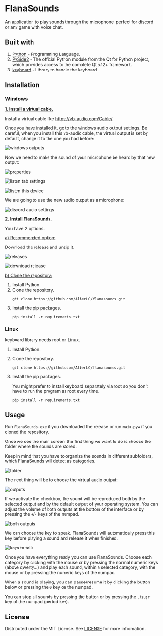 # FlanaSounds
An application to play sounds through the microphone, perfect for discord or any game with voice chat.


## Built with
1. [Python](https://www.python.org/) - Programming Language.
2. [PySide2](https://pypi.org/project/PySide2/) - The official Python module from the Qt for Python project, which provides access to the complete Qt 5.12+ framework.
3. [keyboard](https://github.com/boppreh/keyboard) - Library to handle the keyboard.


## Installation
### Windows
<ins>**1. Install a virtual cable.**</ins>

Install a virtual cable like https://vb-audio.com/Cable/.

Once you have installed it, go to the windows audio output settings. Be careful, when you install this vb-audio cable, the virtual output is set by default, change it to the one you had before:

![windows outputs](https://user-images.githubusercontent.com/37489786/113772424-f92c9f00-9724-11eb-86af-80f4f42af3c2.png)


Now we need to make the sound of your microphone be heard by that new output:

![properties](https://user-images.githubusercontent.com/37489786/113772472-077abb00-9725-11eb-8a2b-a744448c21a6.png)

![listen tab settings](https://user-images.githubusercontent.com/37489786/113772535-1bbeb800-9725-11eb-868a-79daf67b9c4a.png)

![listen this device](https://user-images.githubusercontent.com/37489786/113772693-51fc3780-9725-11eb-90f1-bc5e67fea6bd.png)


We are going to use the new audio output as a microphone:

![discord audio settings](https://user-images.githubusercontent.com/37489786/113772712-5aed0900-9725-11eb-9a98-fd8ebb4ed8e9.png)


<ins>**2. Install FlanaSounds.**  </ins>

You have 2 options.

<ins>a) Recommended option:</ins>

Download the release and unzip it:

![releases](https://user-images.githubusercontent.com/37489786/113772761-6a6c5200-9725-11eb-89da-e61b649e137a.png)

![download release](https://user-images.githubusercontent.com/37489786/113772784-735d2380-9725-11eb-8809-a65aee792c35.png)


<ins>b) Clone the repository:</ins>
1. Install Python.
2. Clone the repository.
    ```
    git clone https://github.com/AlberLC/flanasounds.git
    ```
3. Install the pip packages.
    ```
    pip install -r requirements.txt
    ```


### Linux
keyboard library needs root on Linux.

1. Install Python.
2. Clone the repository.
    ```
    git clone https://github.com/AlberLC/flanasounds.git
    ```
3. Install the pip packages.
   
    You might prefer to install keyboard separately via root so you don't have to run the program as root every time.    
    ```
    pip install -r requirements.txt
    ```


## Usage
Run `FlanaSounds.exe` if you downloaded the release or run `main.pyw` if you cloned the repository.

Once we see the main screen, the first thing we want to do is choose the folder where the sounds are stored.

Keep in mind that you have to organize the sounds in different subfolders, which FlanaSounds will detect as categories.

![folder](https://user-images.githubusercontent.com/37489786/113772868-8e2f9800-9725-11eb-8b05-98b700a74f07.gif)


The next thing will be to choose the virtual audio output:

![outputs](https://user-images.githubusercontent.com/37489786/113772911-9a1b5a00-9725-11eb-8bb3-e9364e4ad520.gif)


If we activate the checkbox, the sound will be reproduced both by the selected output and by the default output of your operating system. You can adjust the volume of both outputs at the bottom of the interface or by pressing the `+`/`-` keys of the numpad.

![both outputs](https://user-images.githubusercontent.com/37489786/113772968-adc6c080-9725-11eb-9dbe-a3f1cc68083d.png)


We can choose the key to speak. FlanaSounds will automatically press this key before playing a sound and release it when finished.

![keys to talk](https://user-images.githubusercontent.com/37489786/113772994-b4553800-9725-11eb-90ec-dc7a249c7fdb.gif)


Once you have everything ready you can use FlanaSounds. Choose each category by clicking with the mouse or by pressing the normal numeric keys (above qwerty...) and play each sound, within a selected category, with the mouse or by pressing the numeric keys of the numpad.

When a sound is playing, you can pause/resume it by clicking the button below or pressing the `0` key on the numpad.

You can stop all sounds by pressing the button or by pressing the `.`/`supr` key of the numpad (period key).


## License
Distributed under the MIT License. See [LICENSE](https://github.com/AlberLC/flananini/blob/main/LICENSE) for more information.

